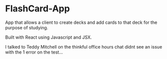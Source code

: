 # FlashCard-App
 
 App that allows a client to create decks and add cards to that deck for the purpose of studying.
 
 Built with React using Javascript and JSX.
 
 I talked to Teddy Mitchell on the thinkful office hours chat didnt see an issue with the 1 error on the test...
 
 
 
